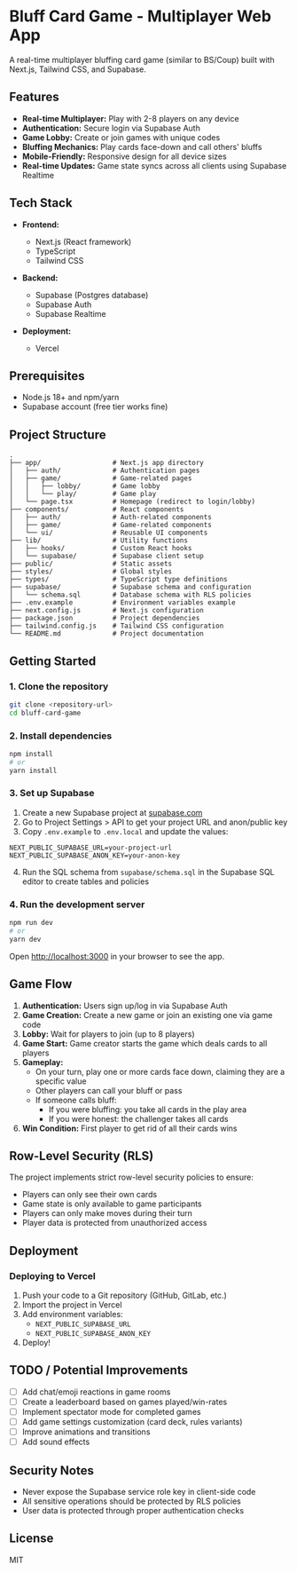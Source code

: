 # Bluff Card Game - Multiplayer Web App

A real-time multiplayer bluffing card game (similar to BS/Coup) built with Next.js, Tailwind CSS, and Supabase.

## Features

- **Real-time Multiplayer:** Play with 2-8 players on any device
- **Authentication:** Secure login via Supabase Auth
- **Game Lobby:** Create or join games with unique codes
- **Bluffing Mechanics:** Play cards face-down and call others' bluffs
- **Mobile-Friendly:** Responsive design for all device sizes
- **Real-time Updates:** Game state syncs across all clients using Supabase Realtime

## Tech Stack

- **Frontend:**
  - Next.js (React framework)
  - TypeScript
  - Tailwind CSS

- **Backend:**
  - Supabase (Postgres database)
  - Supabase Auth
  - Supabase Realtime

- **Deployment:**
  - Vercel

## Prerequisites

- Node.js 18+ and npm/yarn
- Supabase account (free tier works fine)

## Project Structure

```
.
├── app/                  # Next.js app directory
│   ├── auth/             # Authentication pages
│   ├── game/             # Game-related pages
│   │   ├── lobby/        # Game lobby
│   │   └── play/         # Game play
│   └── page.tsx          # Homepage (redirect to login/lobby)
├── components/           # React components
│   ├── auth/             # Auth-related components
│   ├── game/             # Game-related components
│   └── ui/               # Reusable UI components
├── lib/                  # Utility functions
│   ├── hooks/            # Custom React hooks
│   └── supabase/         # Supabase client setup
├── public/               # Static assets
├── styles/               # Global styles
├── types/                # TypeScript type definitions
├── supabase/             # Supabase schema and configuration
│   └── schema.sql        # Database schema with RLS policies
├── .env.example          # Environment variables example
├── next.config.js        # Next.js configuration
├── package.json          # Project dependencies
├── tailwind.config.js    # Tailwind CSS configuration
└── README.md             # Project documentation
```

## Getting Started

### 1. Clone the repository

```bash
git clone <repository-url>
cd bluff-card-game
```

### 2. Install dependencies

```bash
npm install
# or
yarn install
```

### 3. Set up Supabase

1. Create a new Supabase project at [supabase.com](https://supabase.com)
2. Go to Project Settings > API to get your project URL and anon/public key
3. Copy `.env.example` to `.env.local` and update the values:

```
NEXT_PUBLIC_SUPABASE_URL=your-project-url
NEXT_PUBLIC_SUPABASE_ANON_KEY=your-anon-key
```

4. Run the SQL schema from `supabase/schema.sql` in the Supabase SQL editor to create tables and policies

### 4. Run the development server

```bash
npm run dev
# or
yarn dev
```

Open [http://localhost:3000](http://localhost:3000) in your browser to see the app.

## Game Flow

1. **Authentication:** Users sign up/log in via Supabase Auth
2. **Game Creation:** Create a new game or join an existing one via game code
3. **Lobby:** Wait for players to join (up to 8 players)
4. **Game Start:** Game creator starts the game which deals cards to all players
5. **Gameplay:**
   - On your turn, play one or more cards face down, claiming they are a specific value
   - Other players can call your bluff or pass
   - If someone calls bluff:
     - If you were bluffing: you take all cards in the play area
     - If you were honest: the challenger takes all cards
6. **Win Condition:** First player to get rid of all their cards wins

## Row-Level Security (RLS)

The project implements strict row-level security policies to ensure:

- Players can only see their own cards
- Game state is only available to game participants
- Players can only make moves during their turn
- Player data is protected from unauthorized access

## Deployment

### Deploying to Vercel

1. Push your code to a Git repository (GitHub, GitLab, etc.)
2. Import the project in Vercel
3. Add environment variables:
   - `NEXT_PUBLIC_SUPABASE_URL`
   - `NEXT_PUBLIC_SUPABASE_ANON_KEY`
4. Deploy!

## TODO / Potential Improvements

- [ ] Add chat/emoji reactions in game rooms
- [ ] Create a leaderboard based on games played/win-rates
- [ ] Implement spectator mode for completed games
- [ ] Add game settings customization (card deck, rules variants)
- [ ] Improve animations and transitions
- [ ] Add sound effects

## Security Notes

- Never expose the Supabase service role key in client-side code
- All sensitive operations should be protected by RLS policies
- User data is protected through proper authentication checks

## License

MIT 